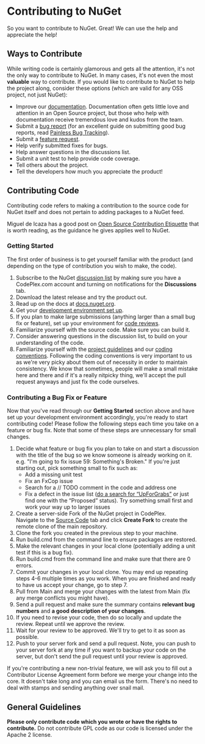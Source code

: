 ﻿# Contributing to NuGet

So you want to contribute to NuGet. Great! We can use the help and appreciate the help!

## Ways to Contribute

While writing code is certainly glamorous and gets all the attention, it's not the only way to contribute to NuGet. 
In many cases, it's not even the most **valuable** way to contribute. If you would like to contribute to NuGet to help the project along, consider these options (which are valid for any OSS project, not just NuGet):

* Improve our [documentation](Contributing-to-NuGet-Documentation). Documentation often gets little love and attention in an Open Source project, but those who help with documentation receive tremendous love and kudos from the team. 
* Submit a <a title="NuGet Issues" href="http://nuget.codeplex.com/WorkItem/Create">bug report</a> (for an excellent guide on submitting good bug reports, read <a title="Painless Bug Tracking" href="http://www.joelonsoftware.com/articles/fog0000000029.html">Painless Bug Tracking</a>). 
* Submit a <a title="NuGet Issues" href="http://nuget.codeplex.com/WorkItem/Create">feature request</a>. 
* Help verify submitted fixes for bugs. 
* Help answer questions in the discussions list. 
* Submit a unit test to help provide code coverage. 
* Tell others about the project. 
* Tell the developers how much you appreciate the product! 

## Contributing Code

<p class="info">Contributing code refers to making a contribution to the source code for NuGet itself and does not pertain to adding packages to a NuGet feed.</p>

Miguel de Icaza has a good post on [Open Source Contribution Etiquette](http://tirania.org/blog/archive/2010/Dec-31.html) that is worth reading, as the guidance he gives applies well to NuGet.

### Getting Started

The first order of business is to get yourself familiar with the product (and depending on the type of contribution you wish to make, the code).



1. Subscribe to the NuGet <a title="NuGet Discussions" href="http://nuget.codeplex.com/discussions">discussion list</a> by making sure you have a CodePlex.com account and turning on notifications for the **Discussions** tab. 
2. Download the latest release and try the product out. 
3. Read up on the docs at [docs.nuget.org](~/). 
4. Get your [development environment set up](Setting-up-the-NuGet-Development-Environment)</a>. 
5. If you plan to make large submissions (anything larger than a small bug fix or feature), set up your environment for [code reviews](http://nuget.codeplex.com/documentation?title=Code%20Reviews)</a>. 
6. Familiarize yourself with the source code. Make sure you can build it. 
7. Consider answering questions in the discussion list, to build on your understanding of the code. 
8. Familiarize yourself with the [project guidelines](Project-Guidelines) and our [coding conventions](Coding-Guidelines). Following the coding conventions is very important to us as we're very picky about them out of necessity in order to maintain consistency. We know that sometimes, people will make a small mistake here and there and if it's a really nitpicky thing, we'll accept the pull request anyways and just fix the code ourselves. 

### Contributing a Bug Fix or Feature

Now that you've read through our **Getting Started** section above and have set up your development environment accordingly, you're ready to start contributing code! Please follow the following steps each time you take on a feature or bug fix. Note that some of these steps are unnecessary for small changes.

1. Decide what feature or bug fix you plan to take on and start a discussion with the title of the bug so we know someone is already working on it. e.g. "I'm going to fix issue 59: Something's Broken." If you're just starting out, pick something small to fix such as:
    * Add a missing unit test 
    * Fix an FxCop issue 
    * Search for a // TODO comment in the code and address one 
    * Fix a defect in the issue list (<a title="Up For Grabs" href="http://nuget.codeplex.com/workitem/list/advanced?keyword=UpForGrabs">do a search for &ldquo;UpForGrabs&rdquo;</a> or just find one with the &ldquo;Proposed&rdquo; status). Try something small first and work your way up to larger issues 
2. Create a server-side Fork of the NuGet project in CodePlex.  
Navigate to the <a title="NuGet Source Code Tab" href="http://nuget.codeplex.com/SourceControl/list/changesets">Source Code</a> tab and 
click **Create Fork** to create the remote clone of the main repository.
3. Clone the fork you created in the previous step to your machine. 
4. Run build.cmd from the command line to ensure packages are restored. 
5. Make the relevant changes in your local clone (potentially adding a unit test if this is a bug fix).
6. Run build.cmd from the command line and make sure that there are 0 errors. 
7. Commit your changes in your local clone. You may end up repeating steps 4-6 multiple times as you work. When you are finished and ready to have us accept 
your change, go to step 7. 
8. Pull from Main and merge your changes with the latest from Main (fix any merge conflicts you might have).
9. Send a pull request and make sure the summary contains **relevant bug numbers** and **a good description of your changes**.
10. If you need to revise your code, then do so locally and update the review. Repeat until we approve the review. 
11. Wait for your review to be approved. We'll try to get to it as soon as possible. 
12. Push to your server fork and send a pull request. Note, you can push to your server fork at any 
time if you want to backup your code on the server, but don't send the pull request until your review is approved.
 
<p class="info">If you're contributing a new non-trivial feature, we will ask you to fill out a Contributor License Agreement form before we merge your change into the core. It doesn't take long and you can email us the form. There's no need to deal with stamps and sending anything over snail mail.</p> 

## General Guidelines

**Please only contribute code which you wrote or have the rights to contribute.** Do not contribute GPL code as our code is licensed under the Apache 2 license.
